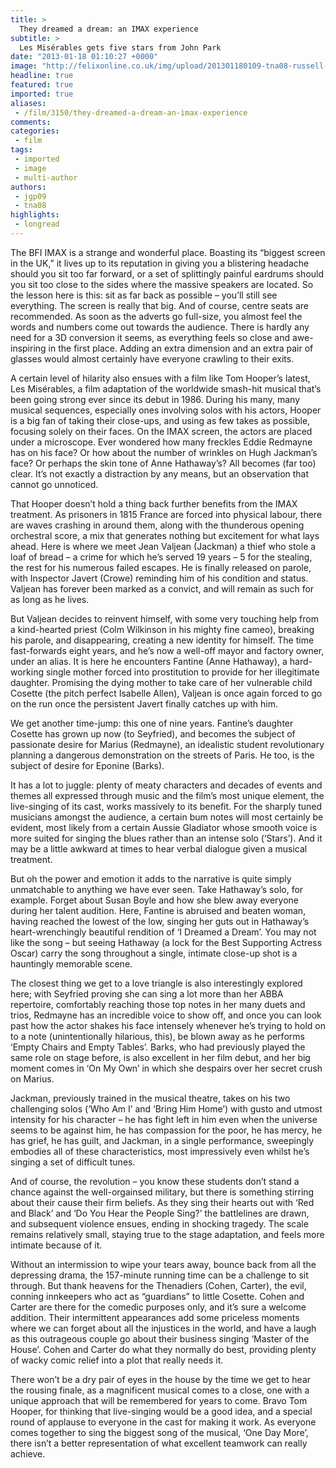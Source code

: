 ```yaml
---
title: >
  They dreamed a dream: an IMAX experience
subtitle: >
  Les Misérables gets five stars from John Park
date: "2013-01-18 01:10:27 +0000"
image: "http://felixonline.co.uk/img/upload/201301180109-tna08-russell-crowe-les-miserables2.jpg"
headline: true
featured: true
imported: true
aliases:
 - /film/3150/they-dreamed-a-dream-an-imax-experience
comments:
categories:
 - film
tags:
 - imported
 - image
 - multi-author
authors:
 - jgp09
 - tna08
highlights:
 - longread
---
```


The BFI IMAX is a strange and wonderful place. Boasting its “biggest screen in the UK,” it lives up to its reputation in giving you a blistering headache should you sit too far forward, or a set of splittingly painful eardrums should you sit too close to the sides where the massive speakers are located. So the lesson here is this: sit as far back as possible – you’ll still see everything. The screen is really that big. And of course, centre seats are recommended. As soon as the adverts go full-size, you almost feel the words and numbers come out towards the audience. There is hardly any need for a 3D conversion it seems, as everything feels so close and awe-inspiring in the first place. Adding an extra dimension and an extra pair of glasses would almost certainly have everyone crawling to their exits.

A certain level of hilarity also ensues with a film like Tom Hooper’s latest, Les Misérables, a film adaptation of the worldwide smash-hit musical that’s been going strong ever since its debut in 1986. During his many, many musical sequences, especially ones involving solos with his actors, Hooper is a big fan of taking their close-ups, and using as few takes as possible, focusing solely on their faces. On the IMAX screen, the actors are placed under a microscope. Ever wondered how many freckles Eddie Redmayne has on his face? Or how about the number of wrinkles on Hugh Jackman’s face? Or perhaps the skin tone of Anne Hathaway’s? All becomes (far too) clear. It’s not exactly a distraction by any means, but an observation that cannot go unnoticed.

That Hooper doesn’t hold a thing back further benefits from the IMAX treatment. As prisoners in 1815 France are forced into physical labour, there are waves crashing in around them, along with the thunderous opening orchestral score, a mix that generates nothing but excitement for what lays ahead. Here is where we meet Jean Valjean (Jackman) a thief who stole a loaf of bread – a crime for which he’s served 19 years – 5 for the stealing, the rest for his numerous failed escapes. He is finally released on parole, with Inspector Javert (Crowe) reminding him of his condition and status. Valjean has forever been marked as a convict, and will remain as such for as long as he lives.

But Valjean decides to reinvent himself, with some very touching help from a kind-hearted priest (Colm Wilkinson in his mighty fine cameo), breaking his parole, and disappearing, creating a new identity for himself. The time fast-forwards eight years, and he’s now a well-off mayor and factory owner, under an alias. It is here he encounters Fantine (Anne Hathaway), a hard-working single mother forced into prostitution to provide for her illegitimate daughter. Promising the dying mother to take care of her vulnerable child Cosette (the pitch perfect Isabelle Allen), Valjean is once again forced to go on the run once the persistent Javert finally catches up with him.

We get another time-jump: this one of nine years. Fantine’s daughter Cosette has grown up now (to Seyfried), and becomes the subject of passionate desire for Marius (Redmayne), an idealistic student revolutionary planning a dangerous demonstration on the streets of Paris. He too, is the subject of desire for Eponine (Barks).

It has a lot to juggle: plenty of meaty characters and decades of events and themes all expressed through music and the film’s most unique element, the live-singing of its cast, works massively to its benefit. For the sharply tuned musicians amongst the audience, a certain bum notes will most certainly be evident, most likely from a certain Aussie Gladiator whose smooth voice is more suited for singing the blues rather than an intense solo (‘Stars’). And it may be a little awkward at times to hear verbal dialogue given a musical treatment.

But oh the power and emotion it adds to the narrative is quite simply unmatchable to anything we have ever seen. Take Hathaway’s solo, for example. Forget about Susan Boyle and how she blew away everyone during her talent audition. Here, Fantine is abruised and beaten woman, having reached the lowest of the low, singing her guts out in Hathaway’s heart-wrenchingly beautiful rendition of ‘I Dreamed a Dream’. You may not like the song – but seeing Hathaway (a lock for the Best Supporting Actress Oscar) carry the song throughout a single, intimate close-up shot is a hauntingly memorable scene.

The closest thing we get to a love triangle is also interestingly explored here; with Seyfried proving she can sing a lot more than her ABBA repertoire, comfortably reaching those top notes in her many duets and trios, Redmayne has an incredible voice to show off, and once you can look past how the actor shakes his face intensely whenever he’s trying to hold on to a note (unintentionally hilarious, this), be blown away as he performs ‘Empty Chairs and Empty Tables’. Barks, who had previously played the same role on stage before, is also excellent in her film debut, and her big moment comes in ‘On My Own’ in which she despairs over her secret crush on Marius.

Jackman, previously trained in the musical theatre, takes on his two challenging solos (‘Who Am I’ and ‘Bring Him Home’) with gusto and utmost intensity for his character – he has fight left in him even when the universe seems to be against him, he has compassion for the poor, he has mercy, he has grief, he has guilt, and Jackman, in a single performance, sweepingly embodies all of these characteristics, most impressively even whilst he’s singing a set of difficult tunes.

And of course, the revolution – you know these students don’t stand a chance against the well-orgainsed military, but there is something stirring about their cause their firm beliefs. As they sing their hearts out with ‘Red and Black’ and ‘Do You Hear the People Sing?’ the battlelines are drawn, and subsequent violence ensues, ending in shocking tragedy. The scale remains relatively small, staying true to the stage adaptation, and feels more intimate because of it.

Without an intermission to wipe your tears away, bounce back from all the depressing drama, the 157-minute running time can be a challenge to sit through. But thank heavens for the Thenadiers (Cohen, Carter), the evil, conning innkeepers who act as “guardians” to little Cosette. Cohen and Carter are there for the comedic purposes only, and it’s sure a welcome addition. Their intermittent appearances add some priceless moments where we can forget about all the injustices in the world, and have a laugh as this outrageous couple go about their business singing ‘Master of the House’. Cohen and Carter do what they normally do best, providing plenty of wacky comic relief into a plot that really needs it.

There won’t be a dry pair of eyes in the house by the time we get to hear the rousing finale, as a magnificent musical comes to a close, one with a unique approach that will be remembered for years to come. Bravo Tom Hooper, for thinking that live-singing would be a good idea, and a special round of applause to everyone in the cast for making it work. As everyone comes together to sing the biggest song of the musical, ‘One Day More’, there isn’t a better representation of what excellent teamwork can really achieve.
